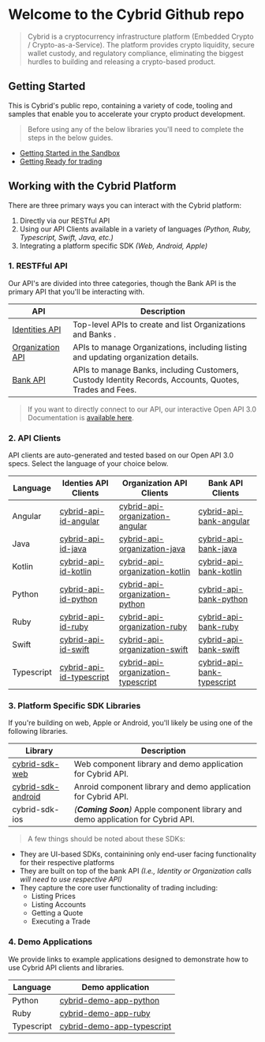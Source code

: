 # Welcome to the Cybrid Github repo

> Cybrid is a cryptocurrency infrastructure platform (Embedded Crypto / Crypto-as-a-Service). The platform provides crypto liquidity, secure wallet custody, and regulatory compliance, eliminating the biggest hurdles to building and releasing a crypto-based product.

## Getting Started

This is Cybrid's public repo, containing a variety of code, tooling and samples that enable you to accelerate your crypto product development.

> Before using any of the below libraries you'll need to complete the steps in the below guides.

* [Getting Started in the Sandbox](https://www.cybrid.xyz/guides/getting-started)
* [Getting Ready for trading](https://www.cybrid.xyz/guides/getting-ready-for-trading)


## Working with the Cybrid Platform

There are three primary ways you can interact with the Cybrid platform:

1. Directly via our RESTful API
2. Using our API Clients available in a variety of languages _(Python, Ruby, Typescript, Swift, Java, etc.)_
3. Integrating a platform specific SDK _(Web, Android, Apple)_

### 1. RESTFful API

Our API's are divided into three categories, though the Bank API is the primary API that you'll be interacting with.

| API | Description |
| --- | --- |
| [Identities API](https://id.demo.cybrid.app/api/schema/swagger-ui/index.html) | Top-level APIs to create and list Organizations and Banks . |
| [Organization API](https://organization.demo.cybrid.app/api/schema/swagger-ui/index.html) | APIs to manage Organizations, including listing and updating organization details.|
| [Bank API](https://bank.demo.cybrid.app/api/schema/swagger-ui/index.html) | APIs to manage Banks, including Customers, Custody Identity Records, Accounts, Quotes, Trades and Fees. |

> If you want to directly connect to our API, our interactive Open API 3.0 Documentation is [available here](https://bank.demo.cybrid.app/api/schema/swagger-ui/index.html).

### 2. API Clients

API clients are auto-generated and tested based on our Open API 3.0 specs. Select the language of your choice below.

| Language | Identies API Clients| Organization API Clients | Bank API Clients| 
| --- | --- | --- | --- |
| Angular | [cybrid-api-id-angular](./cybrid-api-id-angular) | [cybrid-api-organization-angular](./cybrid-api-organization-angular) | [cybrid-api-bank-angular](./cybrid-api-bank-angular) |
| Java | [cybrid-api-id-java](./cybrid-api-id-java) | [cybrid-api-organization-java](./cybrid-api-organization-java) | [cybrid-api-bank-java](./cybrid-api-bank-java) |
| Kotlin | [cybrid-api-id-kotlin](./cybrid-api-id-kotlin) | [cybrid-api-organization-kotlin](./cybrid-api-organization-kotlin) | [cybrid-api-bank-kotlin](./cybrid-api-bank-kotlin) |
| Python | [cybrid-api-id-python](./cybrid-api-id-python) | [cybrid-api-organization-python](./cybrid-api-organization-python) | [cybrid-api-bank-python](./cybrid-api-bank-python) |
| Ruby | [cybrid-api-id-ruby](./cybrid-api-id-ruby) | [cybrid-api-organization-ruby](./cybrid-api-organization-ruby) | [cybrid-api-bank-ruby](./cybrid-api-bank-ruby) |
| Swift | [cybrid-api-id-swift](./cybrid-api-id-swift) | [cybrid-api-organization-swift](./cybrid-api-organization-swift) | [cybrid-api-bank-swift](./cybrid-api-bank-swift) |
| Typescript | [cybrid-api-id-typescript](./cybrid-api-id-typescript) | [cybrid-api-organization-typescript](./cybrid-api-organization-typescript) | [cybrid-api-bank-typescript](./cybrid-api-bank-typescript) |

### 3. Platform Specific SDK Libraries

If you're building on web, Apple or Android, you'll likely be using one of the following libraries.

| Library | Description |
| --- | --- |
| [cybrid-sdk-web](./cybrid-sdk-web) | Web component library and demo application for Cybrid API. |
| [cybrid-sdk-android](./cybrid-sdk-android) | Anroid component library and demo application for Cybrid API. |
| cybrid-sdk-ios | _(**Coming Soon**)_ Apple component library and demo application for Cybrid API. |

>A few things should be noted about these SDKs:
- They are UI-based SDKs, containining only end-user facing functionality for their respective platforms
- They are built on top of the bank API _(I.e., Identity or Organization calls will need to use respective API)_
- They capture the core user functionality of trading including:
  - Listing Prices
  - Listing Accounts
  - Getting a Quote
  - Executing a Trade

### 4. Demo Applications

We provide links to example applications designed to demonstrate how to use Cybrid API clients and libraries.  

| Language | Demo application |
| --- | --- |
| Python | [cybrid-demo-app-python](https://github.com/Cybrid-app/cybrid-demo-app-python)
| Ruby | [cybrid-demo-app-ruby](https://github.com/Cybrid-app/cybrid-demo-app-ruby)
| Typescript | [cybrid-demo-app-typescript](https://github.com/Cybrid-app/cybrid-demo-app-typescript)
